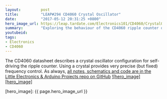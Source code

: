 ```yaml
---
layout:         post
title:          "LEAP#294 CD4060 Crystal Oscillator"
date:           "2017-05-12 20:31:25 +0800"
hero_image_url: https://leap.tardate.com/Electronics101/CD4060/CrystalOscillator/assets/CrystalOscillator_build.jpg
summary:        "Exploring the behaviour of the CD4060 ripple counter driven by a crystal oscillator"
youtubeid:
tags:
- Electronics
- CD4060
---
```


The CD4060 datasheet describes a crystal oscillator configuration for self-driving the ripple counter.
Using a crystal provides very precise (but fixed) frequency control.
As always, [all notes, schematics and code are in the Little Electronics & Arduino Projects repo on GitHub][project]
[![hero_image][hero_image]][project]

[leap]: https://leap.tardate.com
[project]: https://github.com/tardate/LittleArduinoProjects/tree/master/Electronics101/CD4060/CrystalOscillator
[hero_image]: {{ page.hero_image_url }}

